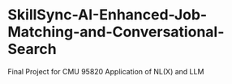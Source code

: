 # SkillSync-AI-Enhanced-Job-Matching-and-Conversational-Search
Final Project for CMU 95820 Application of NL(X) and LLM
